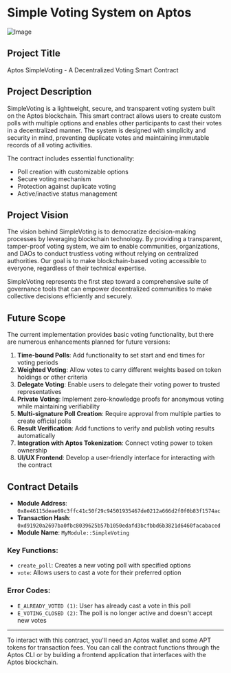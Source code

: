# Simple Voting System on Aptos

![Image](https://res.cloudinary.com/deba/image/upload/aptos.png)

## Project Title
Aptos SimpleVoting - A Decentralized Voting Smart Contract

## Project Description
SimpleVoting is a lightweight, secure, and transparent voting system built on the Aptos blockchain. This smart contract allows users to create custom polls with multiple options and enables other participants to cast their votes in a decentralized manner. The system is designed with simplicity and security in mind, preventing duplicate votes and maintaining immutable records of all voting activities.

The contract includes essential functionality:
- Poll creation with customizable options
- Secure voting mechanism
- Protection against duplicate voting
- Active/inactive status management

## Project Vision
The vision behind SimpleVoting is to democratize decision-making processes by leveraging blockchain technology. By providing a transparent, tamper-proof voting system, we aim to enable communities, organizations, and DAOs to conduct trustless voting without relying on centralized authorities. Our goal is to make blockchain-based voting accessible to everyone, regardless of their technical expertise.

SimpleVoting represents the first step toward a comprehensive suite of governance tools that can empower decentralized communities to make collective decisions efficiently and securely.

## Future Scope
The current implementation provides basic voting functionality, but there are numerous enhancements planned for future versions:

1. **Time-bound Polls**: Add functionality to set start and end times for voting periods
2. **Weighted Voting**: Allow votes to carry different weights based on token holdings or other criteria
3. **Delegate Voting**: Enable users to delegate their voting power to trusted representatives
4. **Private Voting**: Implement zero-knowledge proofs for anonymous voting while maintaining verifiability
5. **Multi-signature Poll Creation**: Require approval from multiple parties to create official polls
6. **Result Verification**: Add functions to verify and publish voting results automatically
7. **Integration with Aptos Tokenization**: Connect voting power to token ownership
8. **UI/UX Frontend**: Develop a user-friendly interface for interacting with the contract

## Contract Details
- **Module Address**: `0x8e46115deae69c3ffc41c50f29c94501935467de0212a666d2f0f0b83f1574ac`
- **Transaction Hash**: `0xd91920a2697ba0fbc8039625b57b1050edafd3bcfbbd6b3821d6460facabaced`
- **Module Name**: `MyModule::SimpleVoting`

### Key Functions:
- `create_poll`: Creates a new voting poll with specified options
- `vote`: Allows users to cast a vote for their preferred option

### Error Codes:
- `E_ALREADY_VOTED (1)`: User has already cast a vote in this poll
- `E_VOTING_CLOSED (2)`: The poll is no longer active and doesn't accept new votes

---

To interact with this contract, you'll need an Aptos wallet and some APT tokens for transaction fees. You can call the contract functions through the Aptos CLI or by building a frontend application that interfaces with the Aptos blockchain.
